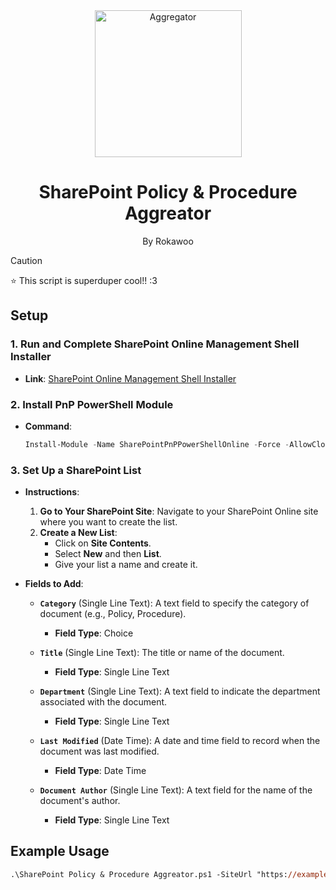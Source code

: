 <div align="center">
  <img src="https://github.com/user-attachments/assets/63b26005-7a51-4b5f-a142-00d56397cfa4" alt="Aggregator" align="center" width="235px"/>
  <h1>SharePoint Policy & Procedure Aggreator</h1>
  <p>By Rokawoo</p>
</div>

> [!CAUTION]
> ⭐ This script is superduper cool!! :3

## Setup

### 1. **Run and Complete SharePoint Online Management Shell Installer**

- **Link**: [SharePoint Online Management Shell Installer](https://www.microsoft.com/en-US/download/details.aspx?id=35588&msockid=1873099af97a68ec13ce1d1ff8186956)
  
### 2. **Install PnP PowerShell Module**

- **Command**:

  ```powershell
  Install-Module -Name SharePointPnPPowerShellOnline -Force -AllowClobber; $env:PNPLEGACYMESSAGE='false'
  ```

### 3. **Set Up a SharePoint List**

- **Instructions**:
  1. **Go to Your SharePoint Site**: Navigate to your SharePoint Online site where you want to create the list.
  2. **Create a New List**: 
     - Click on **Site Contents**.
     - Select **New** and then **List**.
     - Give your list a name and create it.

- **Fields to Add**:
  - **`Category`** (Single Line Text): A text field to specify the category of document (e.g., Policy, Procedure).
    - **Field Type**: Choice

  - **`Title`** (Single Line Text): The title or name of the document.
    - **Field Type**: Single Line Text

  - **`Department`** (Single Line Text): A text field to indicate the department associated with the document.
    - **Field Type**: Single Line Text

  - **`Last Modified`** (Date Time): A date and time field to record when the document was last modified.
    - **Field Type**: Date Time

  - **`Document Author`** (Single Line Text): A text field for the name of the document's author.
    - **Field Type**: Single Line Text

## Example Usage
```ps
.\SharePoint Policy & Procedure Aggreator.ps1 -SiteUrl "https://example.sharepoint.com/sites/Policy" -ListName "Policies List"
```
